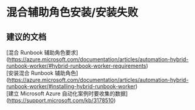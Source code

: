 
<properties
    pageTitle="hybrid worker installation/installation failures"
    description="32501553HybridWorkerInstallati"
    service="microsoft.automation"
    resource="automationaccounts"
    authors="adoyle"
    displayorder=""
    selfHelpType="generic"
    supportTopicIds="32501553"
    resourceTags=""
    productPesIds="15607"
    cloudEnvironments="public"
/>


# 混合辅助角色安装/安装失败


## **建议的文档**
[混合 Runbook 辅助角色要求] (https://azure.microsoft.com/documentation/articles/automation-hybrid-runbook-worker/#hybrid-runbook-worker-requirements) <br>
[安装混合 Runbook 辅助角色] (https://azure.microsoft.com/documentation/articles/automation-hybrid-runbook-worker/#installing-hybrid-runbook-worker) <br>
[建立 Microsoft Azure 自动化案例时要收集的数据] (https://support.microsoft.com/kb/3178510)


<!--HONumber=Aug16_HO3-->


